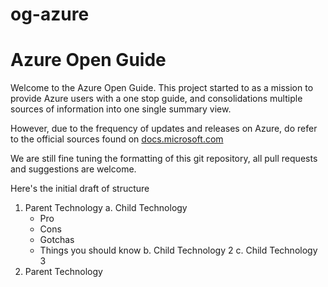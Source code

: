 # og-azure
Azure Open Guide
======

Welcome to the Azure Open Guide. This project started to as a mission to provide Azure users with a one stop guide, and consolidations multiple sources of information into one single summary view.

However, due to the frequency of updates and releases on Azure, do refer to the official sources found on [docs.microsoft.com](https://docs.microsoft.com)

We are still fine tuning the formatting of this git repository, all pull requests and suggestions are welcome.

Here's the initial draft of structure
1. Parent Technology
  a. Child Technology
    * Pro
    * Cons
    * Gotchas
    * Things you should know
   b. Child Technology 2
   c. Child Technology 3
2. Parent Technology
